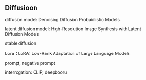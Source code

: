 ## Diffusioon

diffusion model: Denoising Diffusion Probabilistic Models

latent diffusion model: High-Resolution Image Synthesis with Latent Diffusion Models

stable diffusion

Lora：LoRA: Low-Rank Adaptation of Large Language Models

prompt, negative prompt

interrogation: CLIP, deepbooru